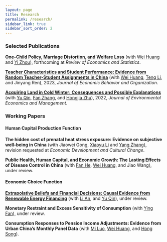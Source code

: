 ```yaml
---
layout: page
title: Research
permalink: /research/
sidebar_link: true
sidebar_sort_order: 2
---
```


### Selected Publications 
[**One-Child Policy, Marriage Distortion, and Welfare Loss**](/papers/OCP.pdf) (with [Wei Huang](https://huangweipku.com/) and [Yi Zhou](http://www.yizhoudemog.net/research.html)), forthcoming at *Review of Economics and Statistics*.


[**Teacher Characteristics and Student Performance: Evidence from Random Teacher-Student Assignments in China**](/papers/HRT.pdf) (with [Wei Huang](https://huangweipku.com/), [Teng Li](https://www.teng-li.com/), and Jinyang Ren), 2023, *Journal of Economic Behavior and Organization*. 


[**Acquiring Land in Cold Winter: Consequences and Possible Explanations**](https://papers.ssrn.com/sol3/papers.cfm?abstract_id=3479523) (with [Yu Qin](https://www.qinyurain.com/), [Fan Zhang](http://insurance.uibe.edu.cn/szdw/szdw.html?parm2=jsjs.aspx?NewsID=101&a=1&TeacherType=1), and [Hongjia Zhu](https://iesr.jnu.edu.cn/2019/0821/c17702a404499/page.htm)), 2022, *Journal of Environmental Economics and Management*.



### Working Papers
#### Human Capital Production Function

**The hidden cost of prenatal heat stress exposure: Evidence on subjective well-being in China** (with Jiaowei Gong, [Xiaoyu Li](https://www.soc.tsinghua.edu.cn/info/1179/1343.htm) and [Yang Zhang](http://ssps.ruc.edu.cn/jszy/zy/zy_grjj/f30b6c80f4d14453919b2a7ba1fbc034.htm)), revision requested at *Economic Development and Cultural Change*.

**Public Health, Human Capital, and Economic Growth: The Lasting Effects of Disease Control in China** (with [Fan He](https://ggxy.jxufe.edu.cn/news-show-6108.html), [Wei Huang](https://huangweipku.com/), and Jiao Wang), under review.


#### Economic Choice Function

[**Extrapolative Beliefs and Financial Decisions: Causal Evidence from Renewable Energy Financing**](https://papers.ssrn.com/sol3/papers.cfm?abstract_id=3479523) (with [Li An](https://sites.google.com/site/lianfinancesite/), and [Yu Qin](http://www.qinyurain.com/)), under review.

**Monetary Restraint and Excess Sensitivity of Consumption** (with [Ying Fan](https://sites.google.com/view/yingfan/home)), under review.

 
**Consumption Responses to Pension Income Adjustments: Evidence from Urban China’s Monthly Panel Data** (with [Mi Luo](https://sites.google.com/view/mi-luo), [Wei Huang](https://huangweipku.com/), and [Hong Song](https://econ.fudan.edu.cn/info/1028/14229.htm)).




